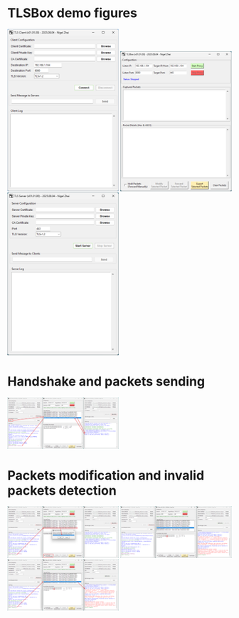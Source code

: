 # TLSBox demo figures
<img src="https://github.com/xnigel/TLSBox/blob/main/demo/TLS_Client.png" width =250> <img src="https://github.com/xnigel/TLSBox/blob/main/demo/TLSBox.png" width =250> <img src="https://github.com/xnigel/TLSBox/blob/main/demo/TLS_Server.png" width =250>

# Handshake and packets sending
<img src="https://github.com/xnigel/TLSBox/blob/main/demo/demo_1_success.png" width =250>

# Packets modification and invalid packets detection
<img src="https://github.com/xnigel/TLSBox/blob/main/demo/demo_2.1_packets_modification.png" width =250>
<img src="https://github.com/xnigel/TLSBox/blob/main/demo/demo_2.2_packets_modification.png" width =250>
<img src="https://github.com/xnigel/TLSBox/blob/main/demo/demo_2.3_packets_modification.png" width =250>
